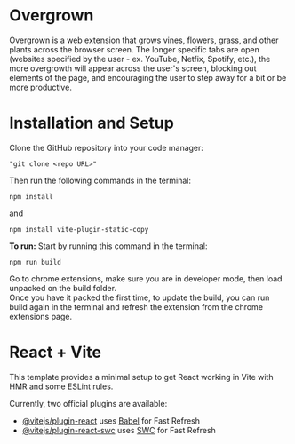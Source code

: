 # Overgrown

Overgrown is a web extension that grows vines, flowers, grass, and other plants across the browser screen. The longer specific tabs are open
(websites specified by the user - ex. YouTube, Netfix, Spotify, etc.), the more overgrowth will appear across the user's screen, blocking
out elements of the page, and encouraging the user to step away for a bit or be more productive.

# Installation and Setup

Clone the GitHub repository into your code manager:

```
"git clone <repo URL>"
```

Then run the following commands in the terminal:
<br/>

```
npm install
```

and

```
npm install vite-plugin-static-copy
```

**To run:**
Start by running this command in the terminal:

```
npm run build
```

Go to chrome extensions, make sure you are in developer mode, then load unpacked on the build folder.
<br/>
Once you have it packed the first time, to update the build, you can run build again in the terminal and refresh the extension from the chrome extensions page.

# React + Vite

This template provides a minimal setup to get React working in Vite with HMR and some ESLint rules.

Currently, two official plugins are available:

- [@vitejs/plugin-react](https://github.com/vitejs/vite-plugin-react/blob/main/packages/plugin-react/README.md) uses [Babel](https://babeljs.io/) for Fast Refresh
- [@vitejs/plugin-react-swc](https://github.com/vitejs/vite-plugin-react-swc) uses [SWC](https://swc.rs/) for Fast Refresh
